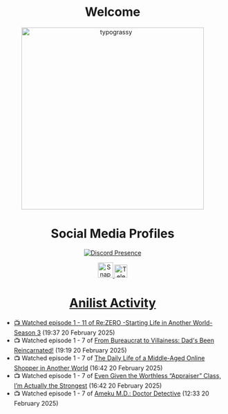 <div align="center">

# Welcome
<a href="https://github.com/kawarimidoll/typograssy">
    <img alt="typograssy" src="https://typograssy.deno.dev/api?text=%E3%82%88%E3%81%86%E3%81%93%E3%81%9D%E3%81%BF%E3%81%AA%E3%81%95%E3%82%93%20-%20Sheby--&&l0=none&l1=82d9d0&l2=027353&l3=038c4c&l4=01402e&bg=none&frame=none&speed=100&comment=" width="421.99">
</a>

</div>

<div align="center">

# Social Media Profiles

[![Discord Presence](https://lanyard.cnrad.dev/api/612532963938271232)](https://discord.com/users/612532963938271232)


<a href="https://www.snapchat.com/add/a.sheby" title="Snapchat Profile">
    <img src="https://www.freepnglogos.com/uploads/snapchat-logo-png-0.png" width="35" alt="Snapchat Logo" />


<a href="https://t.me/ASheby" title="Telegram Profile">
    <img src="https://www.freepnglogos.com/uploads/telegram-logo-png-0.png" width="30" alt="Telegram Logo" />


</div>

<div align="center">

# Anilist Activity

</div>

<!-- ANILIST_ACTIVITY:start -->

-   📺 Watched episode 1 - 11 of [Re:ZERO -Starting Life in Another World- Season 3](https://anilist.co/anime/163134) (19:37 20 February 2025)
-   📺 Watched episode 1 - 7 of [From Bureaucrat to Villainess: Dad's Been Reincarnated!](https://anilist.co/anime/172453) (19:19 20 February 2025)
-   📺 Watched episode 1 - 7 of [The Daily Life of a Middle-Aged Online Shopper in Another World](https://anilist.co/anime/180292) (16:42 20 February 2025)
-   📺 Watched episode 1 - 7 of [Even Given the Worthless “Appraiser” Class, I’m Actually the Strongest](https://anilist.co/anime/178548) (16:42 20 February 2025)
-   📺 Watched episode 1 - 7 of [Ameku M.D.: Doctor Detective](https://anilist.co/anime/176642) (12:33 20 February 2025)

<!-- ANILIST_ACTIVITY:end -->
